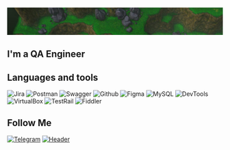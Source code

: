![Header](https://github.com/username-paganini/username-paganini/blob/main/assets/2023-06-01_14-32.jpeg)

## I'm a QA Engineer

## Languages and tools
![Jira](https://img.shields.io/badge/-Jira-090909?style=for-the-badge&logo=jira&logoColor=136be1)
![Postman](https://img.shields.io/badge/-Postman-090909?style=for-the-badge&logo=postman&logoColor=f76935)
![Swagger](https://img.shields.io/badge/-Swagger-090909?style=for-the-badge&logo=swagger&logoColor=7ede2d)
![Github](https://img.shields.io/badge/-Github-090909?style=for-the-badge&logo=github&logoColor=8cc4d7)
![Figma](https://img.shields.io/badge/-Figma-090909?style=for-the-badge&logo=figma&logoColor=7d5fa6)
![MySQL](https://img.shields.io/badge/MySQL-090909?style=for-the-badge&logo=mysql&logoColor=00618a)
![DevTools](https://img.shields.io/badge/DevTools-090909?style=for-the-badge&logo=googlechrome&logoColor=2674f2)
![VirtualBox](https://img.shields.io/badge/VirtualBox-090909?style=for-the-badge&logo=virtualbox&logoColor)
![TestRail](https://img.shields.io/badge/TestRail-090909?style=for-the-badge&logo=testrail&logoColor=8cc4d7)
![Fiddler](https://img.shields.io/badge/Fiddler-090909?style=for-the-badge&logo=fiddler&logoColor=8cc4d7)

## Follow Me
[![Telegram](https://img.shields.io/badge/Telegram-090909?style=for-the-badge&logo=telegram&logoColor=31a5db)](https://t.me/exquadra999)
[![Header](https://img.shields.io/badge/Linkedin-090909?style=for-the-badge&logo=linkedin&logoColor=0073b1)](https://www.https://www.linkedin.com/in/yevhen-pugachev/)
